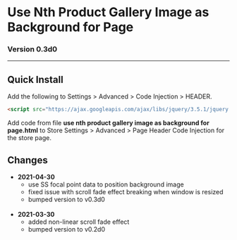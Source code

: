 # Use Nth Product Gallery Image as Background for Page

### Version 0.3d0

---

## Quick Install

Add the following to Settings > Advanced > Code Injection > HEADER.

```html
<script src="https://ajax.googleapis.com/ajax/libs/jquery/3.5.1/jquery.min.js"></script>
```

Add code from file **use nth product gallery image as background for page.html**
to Store Settings > Advanced > Page Header Code Injection for the store page.

## Changes

<ul>
  <li>
    <strong>
      2021-04-30
      </strong>
    <ul>
      <li>
        use SS focal point data to position background image
        </li>
      <li>
        fixed issue with scroll fade effect breaking when window is resized
        </li>
      <li>
        bumped version to v0.3d0
        </li>
      </ul>
    <br>
    </li>
  <li>
    <strong>
      2021-03-30
      </strong>
    <ul>
      <li>
        added non-linear scroll fade effect
        </li>
      <li>
        bumped version to v0.2d0
        </li>
      </ul>
    </li>
  </ul>
